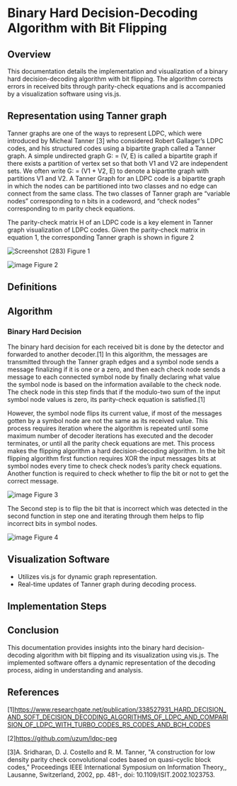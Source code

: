 # Binary Hard Decision-Decoding Algorithm with Bit Flipping

## Overview

This documentation details the implementation and visualization of a binary hard decision-decoding algorithm with bit flipping. The algorithm corrects errors in received bits through parity-check equations and is accompanied by a visualization software using vis.js.

## Representation using Tanner graph 


Tanner graphs are one of the ways to represent LDPC, which were introduced by Micheal Tanner [3] who considered Robert Gallager’s LDPC codes, and his structured codes using a bipartite graph called a Tanner graph. A simple undirected graph G: = (V, E) is called a bipartite graph if there exists a partition of vertex set so that both V1 and V2 are independent sets. We often write G: = (V1 + V2, E) to denote a bipartite graph with partitions V1 and V2. A Tanner Graph for an LDPC code is a bipartite graph in which the nodes can be partitioned into two classes and no edge can connect from the same class. The two classes of Tanner graph are “variable nodes” corresponding to n bits in a codeword, and “check nodes” corresponding to m parity check equations.

The parity-check matrix H of an LDPC code is a key element in Tanner graph visualization of LDPC codes. Given the parity-check matrix in equation 1, the corresponding Tanner graph is shown in figure 2 

![Screenshot (283)](https://github.com/ordinarysoftware/LDPC_BIT_FLIPPING/assets/71903387/625762a4-f8e9-441c-8165-c66d65eb25c0)
Figure 1


![image](https://github.com/ordinarysoftware/LDPC_BIT_FLIPPING/assets/71903387/0545d270-6d95-4187-9891-d12335433209)
Figure 2



## Definitions


## Algorithm

### Binary Hard Decision

The binary hard decision for each received bit is done by the detector and forwarded to another decoder.[1] In this algorithm, the messages are transmitted through the Tanner graph edges and a symbol node sends a message finalizing if it is one or a zero, and then each check node sends a message to each connected symbol node by finally declaring what value the symbol node is based on the information available to the check node. The check node in this step finds that if the modulo-two sum of the input symbol node values is zero, its parity-check equation is satisfied.[1]

However, the symbol node flips its current value, if most of the messages gotten by a symbol node are not the same as its received value. This process requires iteration where the algorithm is repeated until some maximum number of decoder iterations has executed and the decoder terminates, or until all the parity check equations are met. 
This process makes the flipping algorithm a hard decision-decoding algorithm.
In the bit flipping algorithm first function requires XOR the input messages bits at symbol nodes every time to check check nodes’s parity check equations. Another function is required to check whether to flip the bit or not to get the correct message. 


![image](https://github.com/ordinarysoftware/LDPC_BIT_FLIPPING/assets/71903387/e46a37a3-c28c-4b29-8482-a0e075e26303)
Figure 3


The Second step is to flip the bit that is incorrect which was detected in the second function in step one and iterating through them helps to flip incorrect bits in symbol nodes.

       
![image](https://github.com/ordinarysoftware/LDPC_BIT_FLIPPING/assets/71903387/b8b56196-b972-4342-b4df-35e575ce3ec1)
Figure 4


## Visualization Software

- Utilizes vis.js for dynamic graph representation.
- Real-time updates of Tanner graph during decoding process.

## Implementation Steps






## Conclusion

This documentation provides insights into the binary hard decision-decoding algorithm with bit flipping and its visualization using vis.js. The implemented software offers a dynamic representation of the decoding process, aiding in understanding and analysis.

## References
[1]https://www.researchgate.net/publication/338527931_HARD_DECISION_AND_SOFT_DECISION_DECODING_ALGORITHMS_OF_LDPC_AND_COMPARISION_OF_LDPC_WITH_TURBO_CODES_RS_CODES_AND_BCH_CODES


[2]https://github.com/uzum/ldpc-peg


[3]A. Sridharan, D. J. Costello and R. M. Tanner, "A construction for low density parity check convolutional codes based on quasi-cyclic block codes," Proceedings IEEE International Symposium on Information Theory,, Lausanne, Switzerland, 2002, pp. 481-, doi: 10.1109/ISIT.2002.1023753.
